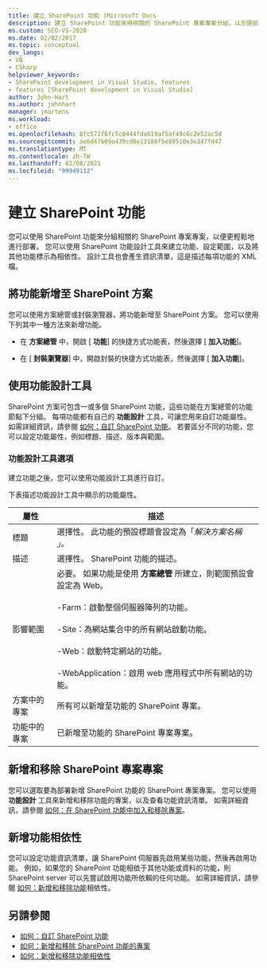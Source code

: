 ```yaml
---
title: 建立 SharePoint 功能 |Microsoft Docs
description: 建立 SharePoint 功能來將相關的 SharePoint 專案專案分組，以方便部署。 將功能新增至 SharePoint 方案。 使用功能設計工具。
ms.custom: SEO-VS-2020
ms.date: 02/02/2017
ms.topic: conceptual
dev_langs:
- VB
- CSharp
helpviewer_keywords:
- SharePoint development in Visual Studio, features
- features [SharePoint development in Visual Studio]
author: John-Hart
ms.author: johnhart
manager: jmartens
ms.workload:
- office
ms.openlocfilehash: 8fc572f6fc5c0444fda619af5af49c6c2e52ac5d
ms.sourcegitcommit: ae6d47b09a439cd0e13180f5e89510e3e347fd47
ms.translationtype: MT
ms.contentlocale: zh-TW
ms.lasthandoff: 02/08/2021
ms.locfileid: "99949112"
---
```

# <a name="create-sharepoint-features"></a>建立 SharePoint 功能
  您可以使用 SharePoint 功能來分組相關的 SharePoint 專案專案，以便更輕鬆地進行部署。 您可以使用 SharePoint 功能設計工具來建立功能、設定範圍，以及將其他功能標示為相依性。 設計工具也會產生資訊清單，這是描述每項功能的 XML 檔。

## <a name="add-features-to-the-sharepoint-solution"></a>將功能新增至 SharePoint 方案
 您可以使用方案總管或封裝瀏覽器，將功能新增至 SharePoint 方案。 您可以使用下列其中一種方法來新增功能。

- 在 **方案總管** 中，開啟 [ **功能**] 的快捷方式功能表，然後選擇 [ **加入功能**]。

- 在 [ **封裝瀏覽器**] 中，開啟封裝的快捷方式功能表，然後選擇 [ **加入功能**]。

## <a name="using-the-feature-designer"></a>使用功能設計工具
 SharePoint 方案可包含一或多個 SharePoint 功能，這些功能在方案總管的功能節點下分組。 每項功能都有自己的 **功能設計** 工具，可讓您用來自訂功能屬性。 如需詳細資訊，請參閱 [如何：自訂 SharePoint 功能](../sharepoint/how-to-customize-a-sharepoint-feature.md)。 若要區分不同的功能，您可以設定功能屬性，例如標題、描述、版本與範圍。

### <a name="feature-designer-options"></a>功能設計工具選項
 建立功能之後，您可以使用功能設計工具進行自訂。

 下表描述功能設計工具中顯示的功能屬性。

|屬性|描述|
|--------------|-----------------|
|標題|選擇性。 此功能的預設標題會設定為「*解決方案名稱* *」。*|
|描述|選擇性。 SharePoint 功能的描述。|
|影響範圍|必要。 如果功能是使用 **方案總管** 所建立，則範圍預設會設定為 Web。<br /><br /> -Farm：啟動整個伺服器陣列的功能。<br /><br /> -Site：為網站集合中的所有網站啟動功能。<br /><br /> -Web：啟動特定網站的功能。<br /><br /> -WebApplication：啟用 web 應用程式中所有網站的功能。|
|方案中的專案|所有可以新增至功能的 SharePoint 專案。|
|功能中的專案|已新增至功能的 SharePoint 專案專案。|

## <a name="add-and-remove-sharepoint-project-items"></a>新增和移除 SharePoint 專案專案
 您可以選取要為部署新增 SharePoint 功能的 SharePoint 專案專案。 您可以使用 **功能設計** 工具來新增和移除功能的專案，以及查看功能資訊清單。 如需詳細資訊，請參閱 [如何：在 SharePoint 功能中加入和移除專案](../sharepoint/how-to-add-and-remove-items-to-sharepoint-features.md)。

## <a name="add-feature-dependencies"></a>新增功能相依性
 您可以設定功能資訊清單，讓 SharePoint 伺服器先啟用某些功能，然後再啟用功能。 例如，如果您的 SharePoint 功能相依于其他功能或資料的功能，則 SharePoint server 可以先嘗試啟用功能所依賴的任何功能。 如需詳細資訊，請參閱 [如何：新增和移除功能](../sharepoint/how-to-add-and-remove-feature-dependencies.md)相依性。

## <a name="see-also"></a>另請參閱
- [如何：自訂 SharePoint 功能](../sharepoint/how-to-customize-a-sharepoint-feature.md)
- [如何：新增和移除 SharePoint 功能的專案](../sharepoint/how-to-add-and-remove-items-to-sharepoint-features.md)
- [如何：新增和移除功能相依性](../sharepoint/how-to-add-and-remove-feature-dependencies.md)
